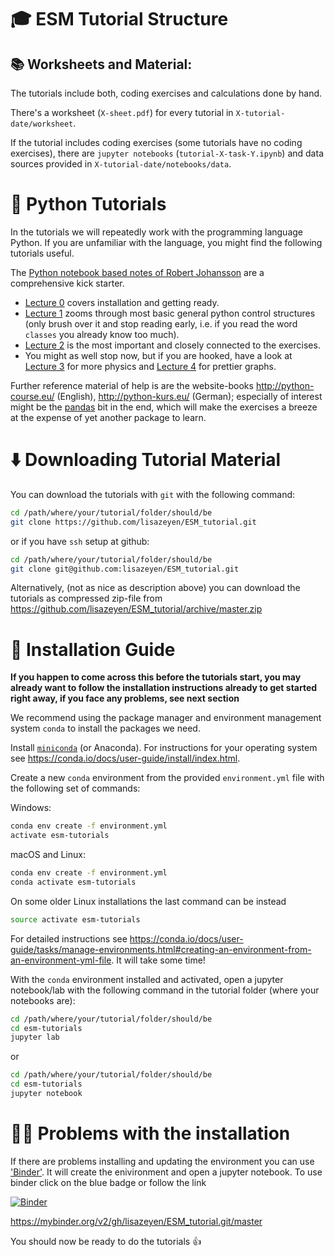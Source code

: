 #  :mortar_board: ESM	Tutorial Structure

## :books: Worksheets and Material:

The tutorials include both, coding exercises and calculations done by hand.

There's a worksheet (`X-sheet.pdf`) for every tutorial in `X-tutorial-date/worksheet`.

If the tutorial includes coding exercises (some tutorials have no coding exercises),
there are `jupyter notebooks` (`tutorial-X-task-Y.ipynb`) and data sources provided in `X-tutorial-date/notebooks/data`.

# :blue_book: Python Tutorials

In the tutorials we will repeatedly work with the programming language Python. If you are unfamiliar with the language, you might find the following tutorials useful.

The [Python notebook based notes of Robert Johansson](http://nbviewer.jupyter.org/github/jrjohansson/scientific-python-lectures/tree/master/) are a
comprehensive kick starter.
 * [Lecture 0](http://nbviewer.jupyter.org/github/jrjohansson/scientific-python-lectures/blob/master/Lecture-0-Scientific-Computing-with-Python.ipynb) covers installation and getting ready.
 * [Lecture 1](http://nbviewer.jupyter.org/github/jrjohansson/scientific-python-lectures/blob/master/Lecture-1-Introduction-to-Python-Programming.ipynb)
       zooms through most basic general python control structures (only
       brush over it and stop reading early, i.e. if you read the word
       `classes` you already know too much).
 * [Lecture 2](http://nbviewer.jupyter.org/github/jrjohansson/scientific-python-lectures/blob/master/Lecture-2-Numpy.ipynb) is the most important and closely connected to the exercises.
* You might as well stop now, but if you are hooked, have a look at [Lecture 3](http://nbviewer.jupyter.org/github/jrjohansson/scientific-python-lectures/blob/master/Lecture-3-Scipy.ipynb) for more physics and [Lecture 4](http://nbviewer.jupyter.org/github/jrjohansson/scientific-python-lectures/blob/master/Lecture-4-Matplotlib.ipynb) for prettier graphs.

Further reference material of help is are the website-books http://python-course.eu/ (English), http://python-kurs.eu/ (German); especially of interest might be the [pandas](http://www.python-course.eu/pandas.php) bit in the end, which will make the exercises a breeze at the expense of yet another package to learn.

# :arrow_down: Downloading Tutorial Material

You can download the tutorials with `git` with the following command:

```bash
cd /path/where/your/tutorial/folder/should/be
git clone https://github.com/lisazeyen/ESM_tutorial.git
```
or if you have `ssh` setup at github:
```bash
cd /path/where/your/tutorial/folder/should/be
git clone git@github.com:lisazeyen/ESM_tutorial.git
```


Alternatively, (not as nice as description above) you can download the tutorials as compressed zip-file from
https://github.com/lisazeyen/ESM_tutorial/archive/master.zip

# :wrench: Installation Guide

**If you happen to come across this before the tutorials start,
you may already want to follow the installation instructions already to get started right away, if you face any problems, see next section**

We recommend using the package manager and environment management system `conda` to install the packages we need.

Install [`miniconda`](https://conda.io/docs/user-guide/install/index.html) (or Anaconda). For instructions for your operating system
see https://conda.io/docs/user-guide/install/index.html. 

Create a new `conda` environment from the provided `environment.yml` file with the following set of commands:

Windows:
```bash
conda env create -f environment.yml
activate esm-tutorials
```

macOS and Linux:
```bash
conda env create -f environment.yml
conda activate esm-tutorials
```

On some older Linux installations the last command can be instead

```bash
source activate esm-tutorials
```

For detailed instructions see
https://conda.io/docs/user-guide/tasks/manage-environments.html#creating-an-environment-from-an-environment-yml-file.
It will take some time!

With the `conda` environment installed and activated, open a jupyter notebook/lab with the following command in the tutorial folder (where your notebooks are):

```bash
cd /path/where/your/tutorial/folder/should/be
cd esm-tutorials
jupyter lab
```

or

```bash
cd /path/where/your/tutorial/folder/should/be
cd esm-tutorials
jupyter notebook
```
# :ok_woman: Problems with the installation

If there are problems installing and updating the environment you can use ['Binder'](https://mybinder.org/). It will create the enivironment and open a jupyter notebook. To use binder click on the blue badge or follow the link

[![Binder](https://mybinder.org/badge_logo.svg)](https://mybinder.org/v2/gh/lisazeyen/ESM_tutorial.git/master)

https://mybinder.org/v2/gh/lisazeyen/ESM_tutorial.git/master

You should now be ready to do the tutorials :thumbsup:

